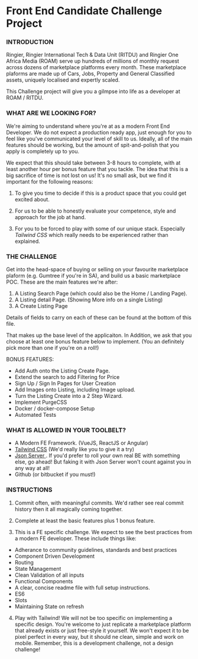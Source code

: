 # Front End Candidate Challenge Project
### INTRODUCTION

Ringier, Ringier International Tech & Data Unit (RITDU) and Ringier One Africa Media (ROAM) serve up hundreds of millions of monthly request across dozens of marketplace platforms every month. These marketplace plaforms are made up of Cars, Jobs, Property and General Classified assets, uniquely localised and expertly scaled. 

This Challenge project will give you a gilmpse into life as a developer at ROAM / RITDU. 

### WHAT ARE WE LOOKING FOR?

We're aiming to understand where you're at as a modern Front End Developer. We do not expect a  production ready app, just enough for you to feel like you've communicated your level of skill to us. Ideally, all of the main features should be working, but the amount of spit-and-polish that you apply is completely up to you. 

We expect that this should take between 3-8 hours to complete, with at least another hour per bonus feature that you tackle. The idea that this is a big sacrifice of time is not lost on us! It's no small ask, but we find it important for the following reasons:

1. To give you time to decide if this is a product space that you could get excited about. 

2. For us to be able to honestly evaluate your competence, style and approach for the job at hand. 

3. For you to be forced to play with some of our unique stack. Especially *Tailwind CSS* which really needs to be experienced rather than explained. 

### THE CHALLENGE

Get into the head-space of buying or selling on your favourite marketplace plaform (e.g. Gumtree if you're in SA), and build us a basic marketplace POC. These are the main features we're after: 

1. A Listing Search Page (which could also be the Home / Landing Page). 
2. A Listing detail Page. (Showing More info on a single Listing)
3. A Create Listing Page

Details of fields to carry on each of these can be found at the bottom of this file. 

That makes up the base level of the applicaiton. In Addition, we ask that you choose at least one bonus feature below to implement.  (You an definitely pick more than one if you're on a roll!)

BONUS FEATURES:
* Add Auth onto the Listing Create Page. 
* Extend the search to add Filtering for Price
* Sign Up / Sign In Pages for User Creation
* Add Images onto Listing, including Image upload.
* Turn the Listing Create into a 2 Step Wizard. 
* Implement PurgeCSS 
* Docker / docker-compose Setup
* Automated Tests

### WHAT IS ALLOWED IN YOUR TOOLBELT?
* A Modern FE Framework. (VueJS, ReactJS or Angular)
* [Tailwind CSS](https://tailwindcss.com/) (We'd really like you to give it a try)
* [Json Server ](https://github.com/typicode/json-server). If you'd prefer to roll your own real BE with something else, go ahead! But faking it with Json Server won't count against you in any way at all!
* Github (or bitbucket if you must!)

### INSTRUCTIONS
1. Commit often, with meaningful commits. We'd rather see real commit history then it all magically coming together. 

2. Complete at least the basic features plus 1 bonus feature. 

3. This is a FE specific challenge. We expect to see the best practices from a modern FE developer. These include things like:
  * Adherance to community guidelines, standards and best practices
  * Component Driven Development
  * Routing
  * State Management
  * Clean Validation of all inputs
  * Functional Components
  * A clear, concise readme file with full setup instructions. 
  * ES6
  * Slots
  * Maintaining State on refresh
  
4. Play with Tailwind! We will not be too specific on implementing a specific design. You're welcome to just replicate a marketplace platform that already exists or just free-style it yourself. We won't expect it to be pixel perfect in every way, but it should ne clean, simple and work on mobile. Remember, this is a development challenge, not a design challenge! 



